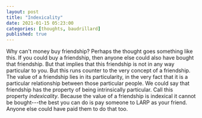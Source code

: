 ```yaml
---
layout: post
title: "Indexicality"
date: 2021-01-15 05:23:00
categories: [thoughts, baudrillard]
published: true
---
```


Why can't money buy friendship? Perhaps the thought goes something like this. If you could buy a friendship, then anyone else could also have bought that friendship. But that implies that this friendship is not in any way particular to you. But this runs counter to the very concept of a friendship. The value of a friendship lies in its particularity, in the very fact that it is a  particular relationship between those particular people. We could say that friendship has the property of being intrinsically particular. Call this property _indexicality_. Because the value of a friendship is indexical it cannot be bought---the best you can do is pay someone to LARP as your friend. Anyone else could have paid them to do that too.
